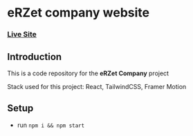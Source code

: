 # eRZet company website

### [Live Site](https://piotr.rzadkowolski.dev/)

## Introduction
This is a code repository for the **eRZet Company** project

Stack used for this project: React, TailwindCSS, Framer Motion

## Setup
- run ```npm i && npm start```
